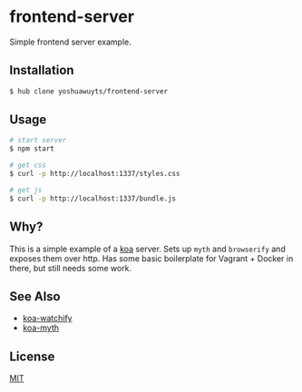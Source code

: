 # frontend-server
Simple frontend server example.

## Installation
```bash
$ hub clone yoshuawuyts/frontend-server
```

## Usage
```sh
# start server
$ npm start

# get css
$ curl -p http://localhost:1337/styles.css

# get js
$ curl -p http://localhost:1337/bundle.js
```

## Why?
This is a simple example of a [koa](https://github.com/koajs/koa) server. Sets
up `myth` and `browserify` and exposes them over http. Has some basic
boilerplate for Vagrant + Docker in there, but still needs some work.

## See Also
- [koa-watchify](https://github.com/yoshuawuyts/koa-watchify)
- [koa-myth](https://github.com/yoshuawuyts/koa-myth)

## License
[MIT](https://tldrlegal.com/license/mit-license)
